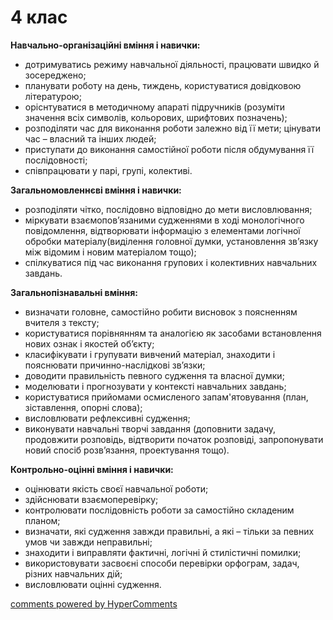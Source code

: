 <div id="hypercomments_widget" class="js-hypercomments-widget invisible"></div>

# 4 клас

**Навчально-організаційні вміння і навички:**
* дотримуватись режиму навчальної діяльності, працювати швидко й зосереджено;
* планувати роботу на день, тиждень, користуватися довідковою літературою;
* оріснтуватися в методичному апараті підручників (розуміти значення всіх символів, кольорових, шрифтових позначень);
* розподіляти час для виконання роботи залежно від її мети; цінувати час – власний та інших людей;
* приступати до виконання самостійної роботи після обдумування її послідовності;
* співпрацювати у парі, групі, колективі.

**Загальномовленнєві вміння і навички:**
* розподіляти чітко, послідовно відповідно до мети висловлювання;
* міркувати взаємопов’язаними судженнями в ході монологічного повідомлення, відтворювати інформацію з елементами логічної обробки матеріалу(виділення головної думки, установлення зв’язку між відомим і новим матеріалом тощо);
* спілкуватися під час виконання групових і колективних навчальних завдань.

**Загальнопізнавальні вміння:**
* визначати головне, самостійно робити висновок з поясненням вчителя з тексту;
* користуватися порівнянням та аналогією як засобами встановлення нових ознак і якостей об’єкту;
* класифікувати і групувати вивчений матеріал, знаходити і пояснювати причинно-наслідкові зв’язки;
* доводити правильність певного судження та власної думки;
* моделювати і прогнозувати у контексті навчальних завдань;
* користуватися прийомами осмисленого запам'ятовування (план, зіставлення, опорні слова);
* висловлювати рефлексивні судження;
* виконувати навчальні творчі завдання (доповнити задачу, продовжити розповідь, відтворити початок розповіді, запропонувати новий спосіб розв’язання, проектування тощо).

**Контрольно-оцінні вміння і навички:**
* оцінювати якість своєї навчальної роботи;
* здійснювати взаємоперевірку;
* контролювати послідовність роботи за самостійно складеним планом;
* визначати, які судження завжди правильні, а які – тільки за певних умов чи завжди неправильні;
* знаходити і виправляти фактичні, логічні й стилістичні помилки;
* використовувати засвоєні способи перевірки орфограм, задач, різних навчальних дій;
* висловлювати оцінні судження.


<div class="js-hypercomments-container">
<a href="http://hypercomments.com" class="hc-link" title="comments widget">comments powered by HyperComments</a>
</div>
